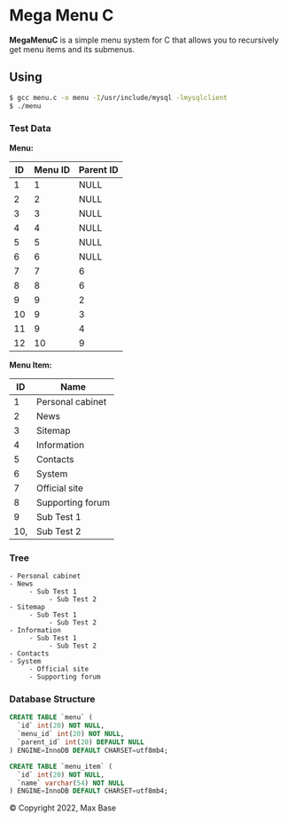 # Mega Menu C

**MegaMenuC** is a simple menu system for C that allows you to recursively get menu items and its submenus.

## Using

```sh
$ gcc menu.c -o menu -I/usr/include/mysql -lmysqlclient
$ ./menu
```

### Test Data

**Menu:**

| ID | Menu ID | Parent ID|
|----|---------|----------|
| 1 | 1 | NULL |
| 2 | 2 | NULL |
| 3 | 3 | NULL |
| 4 | 4 | NULL |
| 5 | 5 | NULL |
| 6 | 6 | NULL |
| 7 | 7 | 6 |
| 8 | 8 | 6 |
| 9 | 9 | 2 |
| 10 | 9 | 3 |
| 11 | 9 | 4 |
| 12 | 10 | 9 |

**Menu Item:**

| ID | Name |
|----|------|
| 1 | Personal cabinet |
| 2 | News |
| 3 | Sitemap |
| 4 | Information |
| 5 | Contacts |
| 6 | System |
| 7 | Official site |
| 8 | Supporting forum |
| 9 | Sub Test 1 |
| 10, | Sub Test 2 |

### Tree

```
- Personal cabinet
- News
     - Sub Test 1
          - Sub Test 2
- Sitemap
     - Sub Test 1
          - Sub Test 2
- Information
     - Sub Test 1
          - Sub Test 2
- Contacts
- System
     - Official site
     - Supporting forum
```

### Database Structure

```sql
CREATE TABLE `menu` (
  `id` int(20) NOT NULL,
  `menu_id` int(20) NOT NULL,
  `parent_id` int(20) DEFAULT NULL
) ENGINE=InnoDB DEFAULT CHARSET=utf8mb4;

CREATE TABLE `menu_item` (
  `id` int(20) NOT NULL,
  `name` varchar(54) NOT NULL
) ENGINE=InnoDB DEFAULT CHARSET=utf8mb4;
```

© Copyright 2022, Max Base
